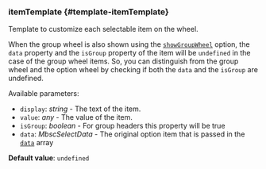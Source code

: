 ### itemTemplate {#template-itemTemplate}

Template to customize each selectable item on the wheel.

When the group wheel is also shown using the [`showGroupWheel`](#opt-showGroupWheel) option,
the `data` property and the `isGroup` property of the item will be `undefined` in the case of the group wheel items.
So, you can distinguish from the group wheel and the option wheel by checking if both the `data` and the `isGroup` are undefined.

Available parameters:
- `display`: _string_ - The text of the item.
- `value`: _any_ - The value of the item.
- `isGroup`: _boolean_ - For group headers this property will be true
- `data`: _MbscSelectData_ - The original option item that is passed in the [`data`](#opt-data) array

**Default value**: `undefined`